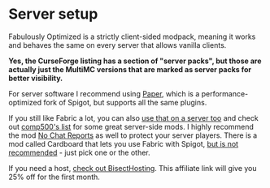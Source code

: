# Server setup

Fabulously Optimized is a strictly client-sided modpack, meaning it works and behaves the same on every server that allows vanilla clients. 

**Yes, the CurseForge listing has a section of "server packs", but those are actually just the MultiMC versions that are marked as server packs for better visibility.**

For server software I recommend using [Paper](https://papermc.io), which is a performance-optimized fork of Spigot, but supports all the same plugins.

If you still like Fabric a lot, you can also [use that on a server too](https://fabricmc.net/use/?page=server) and check out [comp500's list](https://github.com/comp500/fabric-serverside-mods#performance) for some great server-side mods. I highly recommend the mod [No Chat Reports](https://www.curseforge.com/minecraft/mc-mods/no-chat-reports) as well to protect your server players. There is a mod called Cardboard that lets you use Fabric with Spigot, [but is not recommended](https://gist.github.com/Patbox/e44844294c358b614d347d369b0fc3bf) - just pick one or the other.

If you need a host, [check out BisectHosting](https://www.bisecthosting.com/clients/aff.php?aff=2604). This affiliate link will give you 25% off for the first month.
